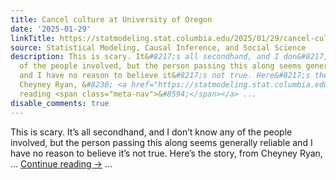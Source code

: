 ```yaml
---
title: Cancel culture at University of Oregon
date: '2025-01-29'
linkTitle: https://statmodeling.stat.columbia.edu/2025/01/29/cancel-culture-at-university-of-oregon/
source: Statistical Modeling, Causal Inference, and Social Science
description: This is scary. It&#8217;s all secondhand, and I don&#8217;t know any
  of the people involved, but the person passing this along seems generally reliable
  and I have no reason to believe it&#8217;s not true. Here&#8217;s the story, from
  Cheyney Ryan, &#8230; <a href="https://statmodeling.stat.columbia.edu/2025/01/29/cancel-culture-at-university-of-oregon/">Continue
  reading <span class="meta-nav">&#8594;</span></a> ...
disable_comments: true
---
```

This is scary. It&#8217;s all secondhand, and I don&#8217;t know any of the people involved, but the person passing this along seems generally reliable and I have no reason to believe it&#8217;s not true. Here&#8217;s the story, from Cheyney Ryan, &#8230; <a href="https://statmodeling.stat.columbia.edu/2025/01/29/cancel-culture-at-university-of-oregon/">Continue reading <span class="meta-nav">&#8594;</span></a> ...